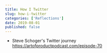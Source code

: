 ```yaml
---
title: How I Twitter
slug: how-i-twitter
categories: ['Reflections']
date: 2019-08-01
published: false
---
```


- Steve Schoger's Twitter journey https://artofproductpodcast.com/episode-70